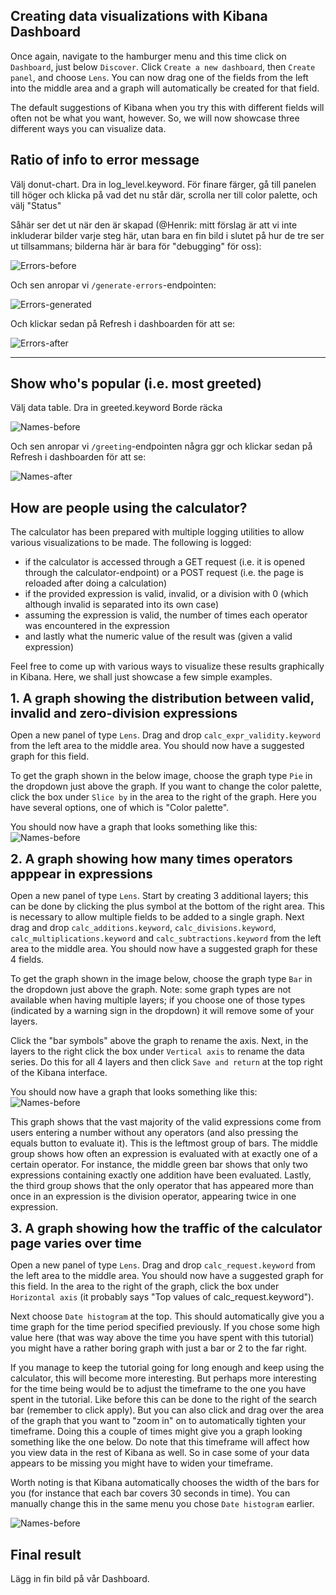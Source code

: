 <p></p>

## Creating data visualizations with Kibana Dashboard

Once again, navigate to the hamburger menu and this time click on `Dashboard`, just below `Discover`. Click `Create a new dashboard`, then `Create panel`, and choose `Lens`. You can now drag one of the fields from the left into the middle area and a graph will automatically be created for that field.

The default suggestions of Kibana when you try this with different fields will often not be what you want, however. So, we will now showcase three different ways you can visualize data.

## Ratio of info to error message

Välj donut-chart.
Dra in log_level.keyword.
För finare färger, gå till panelen till höger och klicka på vad det nu står där, scrolla ner till color palette, och välj "Status"

Såhär ser det ut när den är skapad (@Henrik: mitt förslag är att vi inte inkluderar bilder varje steg här, utan bara en fin bild i slutet på hur de tre ser ut tillsammans; bilderna här är bara för "debugging" för oss):

![Errors-before](./assets/errors-before.png)

Och sen anropar vi `/generate-errors`-endpointen:

![Errors-generated](./assets/errors-generated.png)

Och klickar sedan på Refresh i dashboarden för att se:

![Errors-after](./assets/errors-after.png)

<hr>

## Show who's popular (i.e. most greeted)

Välj data table.
Dra in greeted.keyword
Borde räcka

![Names-before](./assets/names-before.png)

Och sen anropar vi `/greeting`-endpointen några ggr och klickar sedan på Refresh i dashboarden för att se:

![Names-after](./assets/names-after.png)

## How are people using the calculator?

The calculator has been prepared with multiple logging utilities to allow various visualizations to be made. The following is logged:
- if the calculator is accessed through a GET request (i.e. it is opened through the calculator-endpoint) or a POST request (i.e. the page is reloaded after doing a calculation)
- if the provided expression is valid, invalid, or a division with 0 (which although invalid is separated into its own case)
- assuming the expression is valid, the number of times each operator was encountered in the expression
- and lastly what the numeric value of the result was (given a valid expression)

Feel free to come up with various ways to visualize these results graphically in Kibana. Here, we shall just showcase a few simple examples.

<b style="font-size:20px;">1. A graph showing the distribution between valid, invalid and zero-division expressions</b>  

Open a new panel of type `Lens`. Drag and drop `calc_expr_validity.keyword` from the left area to the middle area. You should now have a suggested graph for this field. 

To get the graph shown in the below image, choose the graph type `Pie` in the dropdown just above the graph. If you want to change the color palette, click the box under `Slice by` in the area to the right of the graph. Here you have several options, one of which is "Color palette".

You should now have a graph that looks something like this:
![Names-before](./assets/calc_validity_graph.png)

<b style="font-size:20px;">2. A graph showing how many times operators apppear in expressions</b>

Open a new panel of type `Lens`. Start by creating 3 additional layers; this can be done by clicking the plus symbol at the bottom of the right area. This is necessary to allow multiple fields to be added to a single graph. Next drag and drop `calc_additions.keyword`, `calc_divisions.keyword`, `calc_multiplications.keyword` and `calc_subtractions.keyword` from the left area to the middle area. You should now have a suggested graph for these 4 fields. 

To get the graph shown in the image below, choose the graph type `Bar` in the dropdown just above the graph. Note: some graph types are not available when having multiple layers; if you choose one of those types (indicated by a warning sign in the dropdown) it will remove some of your layers.

Click the "bar symbols" above the graph to rename the axis.
Next, in the layers to the right click the box under `Vertical axis` to rename the data series. Do this for all 4 layers and then click `Save and return` at the top right of the Kibana interface. 

You should now have a graph that looks something like this:
![Names-before](./assets/calc_operator_graph.png)

This graph shows that the vast majority of the valid expressions come from users entering a number without any operators (and also pressing the equals button to evaluate it). This is the leftmost group of bars. The middle group shows how often an expression is evaluated with at exactly one of a certain operator. For instance, the middle green bar shows that only two expressions containing exactly one addition have been evaluated. Lastly, the third group shows that the only operator that has appeared more than once in an expression is the division operator, appearing twice in one expression.

<b style="font-size:20px;">3. A graph showing how the traffic of the calculator page varies over time</b>  

Open a new panel of type `Lens`. Drag and drop `calc_request.keyword` from the left area to the middle area. You should now have a suggested graph for this field. In the area to the right of the graph, click the box under `Horizontal axis` (it probably says "Top values of calc_request.​keyword"). 

Next choose `Date histogram` at the top. This should automatically give you a time graph for the time period specified previously. If you chose some high value here (that was way above the time you have spent with this tutorial) you might have a rather boring graph with just a bar or 2 to the far right. 

If you manage to keep the tutorial going for long enough and keep using the calculator, this will become more interesting. But perhaps more interesting for the time being would be to adjust the timeframe to the one you have spent in the tutorial. Like before this can be done to the right of the search bar (remember to click apply). But you can also click and drag over the area of the graph that you want to "zoom in" on to automatically tighten your timeframe. Doing this a couple of times might give you a graph looking something like the one below. Do note that this timeframe will affect how you view data in the rest of Kibana as well. So in case some of your data appears to be missing you might have to widen your timeframe.

Worth noting is that Kibana automatically chooses the width of the bars for you (for instance that each bar covers 30 seconds in time). You can manually change this in the same menu you chose `Date histogram` earlier.

![Names-before](./assets/calc_traffic_graph.png)


## Final result

Lägg in fin bild på vår Dashboard.